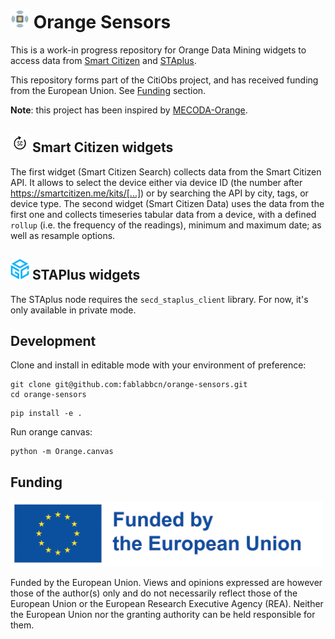 # <img src="orange_sensors/icons/main.png" alt="orange-sensors" width="30"/> Orange Sensors

This is a work-in progress repository for Orange Data Mining widgets to access data from [Smart Citizen](https://smartcitizen.me) and [STAplus]().

This repository forms part of the CitiObs project, and has received funding from the European Union. See [Funding](#funding) section.

**Note**: this project has been inspired by [MECODA-Orange](https://github.com/eosc-cos4cloud/mecoda-orange).

## <img src="orange_sensors/icons/smartcitizen_data.png" alt="smartcitizen-logo" width="30"/> Smart Citizen widgets

The first widget (Smart Citizen Search) collects data from the Smart Citizen API. It allows to select the device either via device ID (the number after https://smartcitizen.me/kits/[...]) or by searching the API by city, tags, or device type. The second widget (Smart Citizen Data) uses the data from the first one and collects timeseries tabular data from a device, with a defined `rollup` (i.e. the frequency of the readings), minimum and maximum date; as well as resample options.

## <img src="orange_sensors/icons/ogc.png" alt="staplus-logo" width="30"/> STAPlus widgets

The STAplus node requires the `secd_staplus_client` library. For now, it's only available in private mode.

## Development

Clone and install in editable mode with your environment of preference:

```
git clone git@github.com:fablabbcn/orange-sensors.git
cd orange-sensors
```

```
pip install -e .
```

Run orange canvas:

```
python -m Orange.canvas
```

## Funding

<img src="assets/eu_funded_en.jpg" alt="funded-eu" width="500"/> 

Funded by the European Union. Views and opinions expressed are however those of the author(s) only and do not necessarily reflect those of the European Union or the European Research Executive Agency (REA). Neither the European Union nor the granting authority can be held responsible for them.



